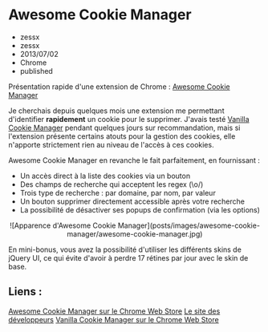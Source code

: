 # Awesome Cookie Manager
- zessx
- zessx
- 2013/07/02
- Chrome
- published

Présentation rapide d'une extension de Chrome : [Awesome Cookie Manager](https://chrome.google.com/webstore/detail/awesome-cookie-manager-be/hcpidejphgpcgfnpiehkcckkkemgneif)

Je cherchais depuis quelques mois une extension me permettant d'identifier **rapidement** un cookie pour le supprimer. J'avais testé [Vanilla Cookie Manager](https://chrome.google.com/webstore/detail/vanilla-cookie-manager/gieohaicffldbmiilohhggbidhephnjj) pendant quelques jours sur recommandation, mais si l'extension présente certains atouts pour la gestion des cookies, elle n'apporte strictement rien au niveau de l'accès à ces cookies.

Awesome Cookie Manager en revanche le fait parfaitement, en fournissant :

* Un accès direct à la liste des cookies via un bouton
* Des champs de recherche qui acceptent les regex (\o/)
* Trois type de recherche : par domaine, par nom, par valeur
* Un bouton supprimer directement accessible après votre recherche
* La possibilité de désactiver ses popups de confirmation (via les options)

<center>![Apparence d'Awesome Cookie Manager](posts/images/awesome-cookie-manager/awesome-cookie-manager.jpg)</center>

En mini-bonus, vous avez la possibilité d'utiliser les différents skins de jQuery UI, ce qui évite d'avoir à perdre 17 rétines par jour avec le skin de base.


## Liens :
[Awesome Cookie Manager sur le Chrome Web Store](https://chrome.google.com/webstore/detail/awesome-cookie-manager-be/hcpidejphgpcgfnpiehkcckkkemgneif)
[Le site des développeurs](http://www.upway2late.com/)
[Vanilla Cookie Manager sur le Chrome Web Store](https://chrome.google.com/webstore/detail/vanilla-cookie-manager/gieohaicffldbmiilohhggbidhephnjj)